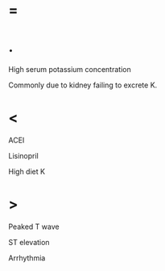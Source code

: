 # =

# .

High serum potassium concentration

Commonly due to kidney failing to excrete K.

# <

ACEI

Lisinopril

High diet K

# >

Peaked T wave

ST elevation

Arrhythmia
